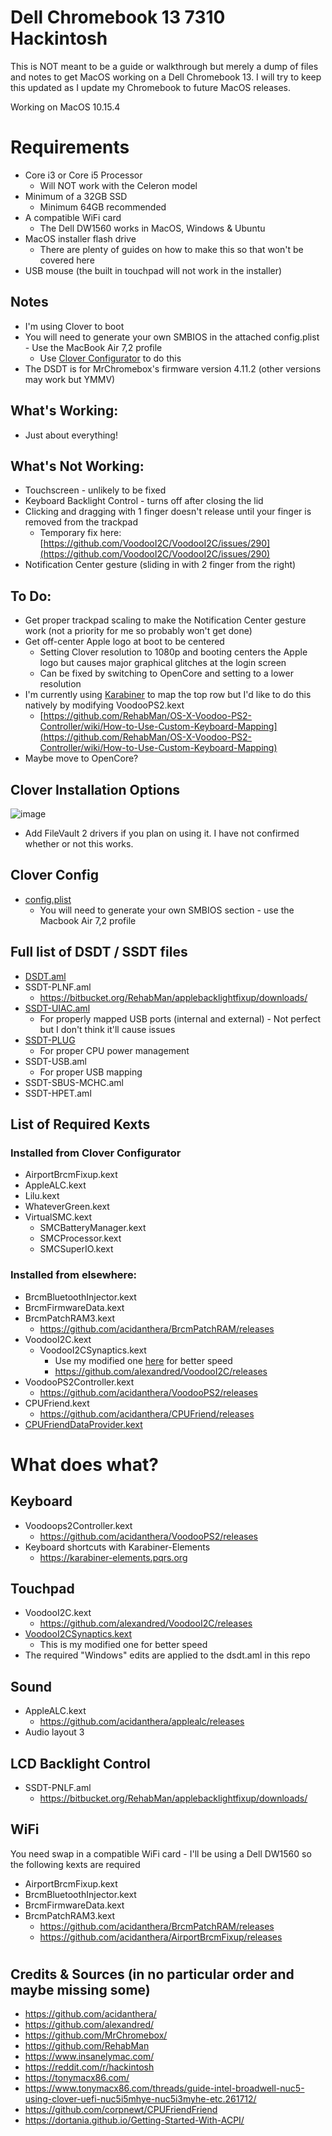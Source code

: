 # Dell Chromebook 13 7310 Hackintosh

This is NOT meant to be a guide or walkthrough but merely a dump of files and notes to get MacOS working on a Dell Chromebook 13. I will try to keep this updated as I update my Chromebook to future MacOS releases.

Working on MacOS 10.15.4


# Requirements
  - Core i3 or Core i5 Processor 
    - Will NOT work with the Celeron model
  - Minimum of a 32GB SSD
    - Minimum 64GB recommended
  - A compatible WiFi card
    - The Dell DW1560 works in MacOS, Windows & Ubuntu
  - MacOS installer flash drive 
    - There are plenty of guides on how to make this so that won't be covered here
  - USB mouse (the built in touchpad will not work in the installer)

## Notes
  - I'm using Clover to boot
  - You will need to generate your own SMBIOS in the attached config.plist - Use the MacBook Air 7,2 profile 
    - Use [Clover Configurator](https://github.com/CloverHackyColor/CloverBootloader/releases) to do this
  - The DSDT is for MrChromebox's firmware version 4.11.2 (other versions may work but YMMV)

## What's Working: 
  - Just about everything!
  
## What's Not Working:
  - Touchscreen - unlikely to be fixed 
  - Keyboard Backlight Control - turns off after closing the lid
  - Clicking and dragging with 1 finger doesn't release until your finger is removed from the trackpad
    - Temporary fix here: [https://github.com/VoodooI2C/VoodooI2C/issues/290](https://github.com/VoodooI2C/VoodooI2C/issues/290)
  - Notification Center gesture (sliding in with 2 finger from the right)


## To Do:  
  - Get proper trackpad scaling to make the Notification Center gesture work (not a priority for me so probably won't get done)
  - Get off-center Apple logo at boot to be centered
    - Setting Clover resolution to 1080p and booting centers the Apple logo but causes major graphical glitches at the login screen
    - Can be fixed by switching to OpenCore and setting to a lower resolution
  - I'm currently using [Karabiner](https://karabiner-elements.pqrs.org) to map the top row but I'd like to do this natively by modifying VoodooPS2.kext
     - [https://github.com/RehabMan/OS-X-Voodoo-PS2-Controller/wiki/How-to-Use-Custom-Keyboard-Mapping](https://github.com/RehabMan/OS-X-Voodoo-PS2-Controller/wiki/How-to-Use-Custom-Keyboard-Mapping)
  - Maybe move to OpenCore?
  
## Clover Installation Options
![image](https://github.com/TheRandMan/Hackintosh---Dell-Chromebook-13-7310/raw/master/Clover_Setup.jpg)
  - Add FileVault 2 drivers if you plan on using it. I have not confirmed whether or not this works.

## Clover Config
  - [config.plist](https://github.com/TheRandMan/Hackintosh---Dell-Chromebook-13-7310/raw/master/config.plist)
    - You will need to generate your own SMBIOS section - use the Macbook Air 7,2 profile

## Full list of DSDT / SSDT files
- [DSDT.aml](https://github.com/TheRandMan/Hackintosh---Dell-Chromebook-13-7310/raw/master/DSDT.aml)
- SSDT-PLNF.aml
  - https://bitbucket.org/RehabMan/applebacklightfixup/downloads/
- [SSDT-UIAC.aml](https://github.com/TheRandMan/Hackintosh---Dell-Chromebook-13-7310/raw/master/SSDT-UIAC.aml)
  - For properly mapped USB ports (internal and external) - Not perfect but I don't think it'll cause issues
- [SSDT-PLUG](https://github.com/TheRandMan/Hackintosh---Dell-Chromebook-13-7310/blob/master/SSDT-PLUG.aml?raw=true)
  - For proper CPU power management
- SSDT-USB.aml
  - For proper USB mapping
- SSDT-SBUS-MCHC.aml
- SSDT-HPET.aml

  
## List of Required Kexts
### Installed from Clover Configurator
- AirportBrcmFixup.kext
- AppleALC.kext
- Lilu.kext
- WhateverGreen.kext
- VirtualSMC.kext
  - SMCBatteryManager.kext
  - SMCProcessor.kext
  - SMCSuperIO.kext
  
### Installed from elsewhere:
- BrcmBluetoothInjector.kext
- BrcmFirmwareData.kext
- BrcmPatchRAM3.kext
  - https://github.com/acidanthera/BrcmPatchRAM/releases
- VoodooI2C.kext
  - VoodooI2CSynaptics.kext
    - Use my modified one [here](https://github.com/TheRandMan/Hackintosh---Dell-Chromebook-13-7310/raw/master/VoodooI2CSynaptics.kext.zip) for better speed
    - https://github.com/alexandred/VoodooI2C/releases
- VoodooPS2Controller.kext
  - https://github.com/acidanthera/VoodooPS2/releases
- CPUFriend.kext 
  - https://github.com/acidanthera/CPUFriend/releases
- [CPUFriendDataProvider.kext](https://github.com/TheRandMan/Hackintosh---Dell-Chromebook-13-7310/raw/master/CPUFriendDataProvider.kext.zip)
#
#
# 
#
# What does what?
## Keyboard
- Voodoops2Controller.kext
  - https://github.com/acidanthera/VoodooPS2/releases
- Keyboard shortcuts with Karabiner-Elements
  - https://karabiner-elements.pqrs.org

## Touchpad
- VoodooI2C.kext
  - https://github.com/alexandred/VoodooI2C/releases
- [VoodooI2CSynaptics.kext](https://github.com/TheRandMan/Hackintosh---Dell-Chromebook-13-7310/raw/master/VoodooI2CSynaptics.kext.zip) 
  - This is my modified one for better speed
- The required "Windows" edits are applied to the dsdt.aml in this repo

## Sound
- AppleALC.kext
  - https://github.com/acidanthera/applealc/releases
- Audio layout 3

## LCD Backlight Control
- SSDT-PNLF.aml
  - https://bitbucket.org/RehabMan/applebacklightfixup/downloads/

## WiFi
You need swap in a compatible WiFi card - I'll be using a Dell DW1560 so the following kexts are required
- AirportBrcmFixup.kext
- BrcmBluetoothInjector.kext
- BrcmFirmwareData.kext
- BrcmPatchRAM3.kext
  - https://github.com/acidanthera/BrcmPatchRAM/releases
  - https://github.com/acidanthera/AirportBrcmFixup/releases
#
#
#
#
## Credits & Sources (in no particular order and maybe missing some)
- https://github.com/acidanthera/
- https://github.com/alexandred/
- https://github.com/MrChromebox/
- https://github.com/RehabMan
- https://www.insanelymac.com/
- https://reddit.com/r/hackintosh
- https://tonymacx86.com/
- https://www.tonymacx86.com/threads/guide-intel-broadwell-nuc5-using-clover-uefi-nuc5i5mhye-nuc5i3myhe-etc.261712/
- https://github.com/corpnewt/CPUFriendFriend
- https://dortania.github.io/Getting-Started-With-ACPI/
